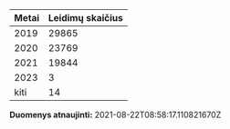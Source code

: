 | Metai | Leidimų skaičius |
|-------| ---------------- |
| 2019 | 29865 |
| 2020 | 23769 |
| 2021 | 19844 |
| 2023 | 3 |
| kiti | 14 |

**Duomenys atnaujinti:** 2021-08-22T08:58:17.110821670Z